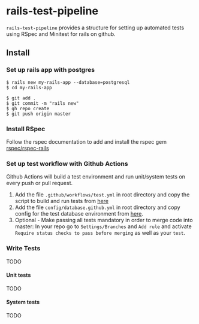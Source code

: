 # rails-test-pipeline

`rails-test-pipeline` provides a structure for setting up automated tests using RSpec and Minitest for rails on github.

## Install
### Set up rails app with postgres
```
$ rails new my-rails-app --database=postgresql
$ cd my-rails-app

$ git add .
$ git commit -m "rails new"
$ gh repo create
$ git push origin master
```

### Install RSpec
 Follow the rspec documentation to add and install the rspec gem [rspec/rspec-rails](https://github.com/rspec/rspec-rails)

### Set up test workflow with Github Actions
Github Actions will build a test environment and run unit/system tests on every push or pull request.

1. Add the file `.github/workflows/test.yml` in root directory and copy the script to build and run tests from [here](/.github/workflows/test.yaml)
2. Add the file `config/database.github.yml` in root directory and copy config for the test database environment from [here](/config/database.github.yml).
3. Optional - Make passing all tests mandatory in order to merge code into master: In your repo go to `Settings/Branches` and `Add rule` and activate `Require status checks to pass before merging` as well as your `test`.


### Write Tests
TODO

#### Unit tests
TODO

#### System tests
TODO
